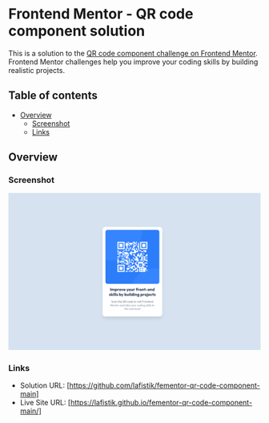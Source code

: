 # Frontend Mentor - QR code component solution

This is a solution to the [QR code component challenge on Frontend Mentor](https://www.frontendmentor.io/challenges/qr-code-component-iux_sIO_H). Frontend Mentor challenges help you improve your coding skills by building realistic projects.

## Table of contents

- [Overview](#overview)
  - [Screenshot](#screenshot)
  - [Links](#links)

## Overview

### Screenshot

![](./qr-code-component__screenshot.png)

### Links

- Solution URL: [https://github.com/lafistik/fementor-qr-code-component-main]
- Live Site URL: [https://lafistik.github.io/fementor-qr-code-component-main/]
